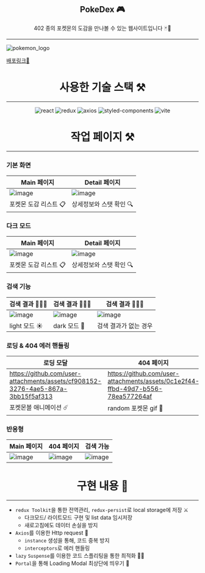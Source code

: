 <div align="center">
  <h2> PokeDex 🎮 </h2>
  402 종의 포켓몬의 도감을 만나볼 수 있는 웹사이트입니다 🃏👀 
</div>

---

![pokemon_logo](https://github.com/user-attachments/assets/1a644316-ab20-49c9-937a-0b7ebab2cfcb)

[배포링크🔗](https://gonspokedex.netlify.app/)

<div align="center">
  <h1> 사용한 기술 스택 ⚒️</h1>
</div>

---

<div align="center">
  <img alt='react' src="https://img.shields.io/badge/react-61DAFB.svg?&style=flat-square&logo=react&logoColor=white"> 
  <img alt="redux" src ="https://img.shields.io/badge/redux-764ABC.svg?&style=flat-square&logo=redux&logoColor=white"/>
  <img alt="axios" src ="https://img.shields.io/badge/axios-5A29E4.svg?&style=flat-square&logo=axios&logoColor=white"/>
  <img alt="styled-components" src ="https://img.shields.io/badge/styled-components-DB7093.svg?&style=flat-square&logo=styled-components&logoColor=white"/>
  <img alt="vite" src ="https://img.shields.io/badge/vite-646CFF.svg?&style=flat-square&logo=vite&logoColor=white"/>
</div>

<div align="center">
  <h1> 작업 페이지 ⚒️</h1>
</div>

---

### 기본 화면
| Main 페이지 | Detail 페이지 |
| --- | --- |
| ![image](https://github.com/user-attachments/assets/c10bb021-c2b6-4c6d-a184-c4f7d394ee07) | ![image](https://github.com/user-attachments/assets/f82053b9-2749-4da4-aa98-6e19963dc398) |
| 포켓몬 도감 리스트 📋 | 상세정보와 스탯 확인 🔍 |

### 다크 모드
| Main 페이지 | Detail 페이지 |
| --- | --- |
| ![image](https://github.com/user-attachments/assets/7ba8cf52-7b7e-4c4b-8cb0-50fcd349bb7d) | ![image](https://github.com/user-attachments/assets/17d48f45-e1dc-423d-9b60-38f3021c76e8) |
| 포켓몬 도감 리스트 📋 | 상세정보와 스탯 확인 🔍 |

### 검색 기능
| 검색 결과 🙆🏻‍♀️ | 검색 결과 🙆🏻‍♀️ | 검색 결과 🙅🏻‍♀️ |
| --- | --- | --- |
| ![image](https://github.com/user-attachments/assets/d15eca36-0105-4ca8-89a8-f081c01ee58c) | ![image](https://github.com/user-attachments/assets/0eb309bb-b39c-4206-aa39-f85805e0ab3c) | ![image](https://github.com/user-attachments/assets/33c36fb7-f62c-4f70-a802-49eb853a734e) |
| light 모드 ☀️ | dark 모드 🌝 | 검색 결과가 없는 경우 |

### 로딩 & 404 에러 핸들링
| 로딩 모달 | 404 페이지 |
| --- | --- |
| https://github.com/user-attachments/assets/cf908152-3276-4ae5-867a-3bb15f5af313 | https://github.com/user-attachments/assets/0c1e2f44-ffbd-49d7-b556-78ea577264af |
| 포켓몬볼 애니메이션 ☄️ | random 포켓몬 gif 👾 |

### 반응형
| Main 페이지 | 404 페이지 | 검색 가능 |
| --- | --- | --- |
| ![image](https://github.com/user-attachments/assets/b07fb626-c89e-4aa5-8601-316d3fe33701) | ![image](https://github.com/user-attachments/assets/d85b0f7e-3c27-4679-b353-6c8009fcf2c9) | ![image](https://github.com/user-attachments/assets/1b7bfd79-742b-4067-b941-2dac25cbe1f0) |

<div align="center">
  <h1> 구현 내용 🧐 </h1>
</div>

---

- `redux Toolkit`을 통한 전역관리, `redux-persist`로 local storage에 저장 ⚔️
  - 다크모드/ 라이트모드 구현 및 list data 임시저장
  - 새로고침에도 데이터 손실을 방지 
- `Axios`를 이용한 Http request 🎯
  - `instance` 생성을 통해, 코드 중복 방지
  - `interceptors`로 에러 핸들링
- `lazy` `Suspense`를 이용한 코드 스플리팅을 통한 최적화 🏄🏻
- `Portal`을 통해 Loading Modal 최상단에 띄우기 🎈
